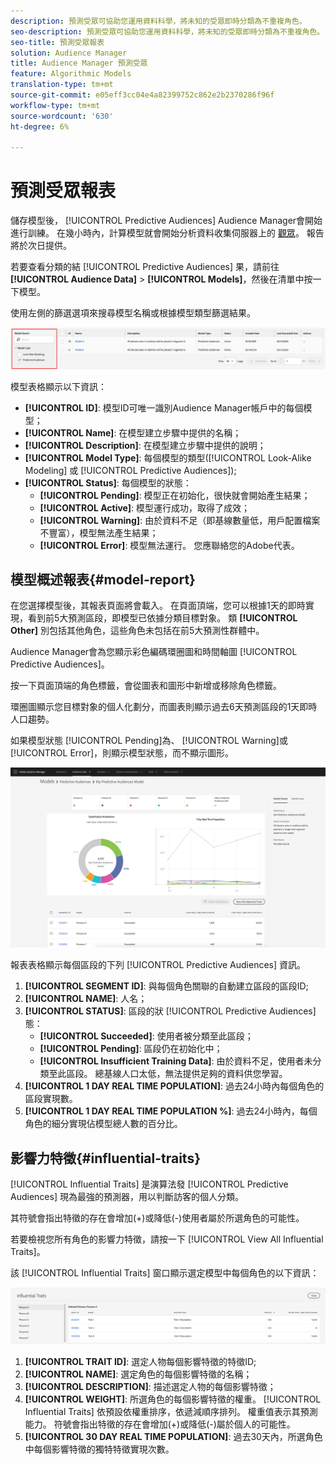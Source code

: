 ```yaml
---
description: 預測受眾可協助您運用資料科學，將未知的受眾即時分類為不重複角色。
seo-description: 預測受眾可協助您運用資料科學，將未知的受眾即時分類為不重複角色。
seo-title: 預測受眾報表
solution: Audience Manager
title: Audience Manager 預測受眾
feature: Algorithmic Models
translation-type: tm+mt
source-git-commit: e05eff3cc04e4a82399752c862e2b2370286f96f
workflow-type: tm+mt
source-wordcount: '630'
ht-degree: 6%

---
```



# 預測受眾報表

儲存模型後， [!UICONTROL Predictive Audiences] Audience Manager會開始進行訓練。 在幾小時內，計算模型就會開始分析資料收集伺服器上的 [觀眾](https://docs.adobe.com/content/help/en/audience-manager/user-guide/reference/system-components/components-data-collection.html#dcs-pcs)。 報告將於次日提供。

若要查看分類的結 [!UICONTROL Predictive Audiences] 果，請前往 **[!UICONTROL Audience Data]** > **[!UICONTROL Models]**，然後在清單中按一下模型。

使用左側的篩選選項來搜尋模型名稱或根據模型類型篩選結果。

![predictive-audiences-filter](assets/predictive-audiences-filter-models.png)

模型表格顯示以下資訊：

* **[!UICONTROL ID]**: 模型ID可唯一識別Audience Manager帳戶中的每個模型；
* **[!UICONTROL Name]**: 在模型建立步驟中提供的名稱；
* **[!UICONTROL Description]**: 在模型建立步驟中提供的說明；
* **[!UICONTROL Model Type]**: 每個模型的類型([!UICONTROL Look-Alike Modeling] 或 [!UICONTROL Predictive Audiences]);
* **[!UICONTROL Status]**: 每個模型的狀態：
   * **[!UICONTROL Pending]**: 模型正在初始化，很快就會開始產生結果；
   * **[!UICONTROL Active]**: 模型運行成功，取得了成效；
   * **[!UICONTROL Warning]**: 由於資料不足（即基線數量低，用戶配置檔案不豐富），模型無法產生結果；
   * **[!UICONTROL Error]**: 模型無法運行。 您應聯絡您的Adobe代表。

## 模型概述報表{#model-report}

在您選擇模型後，其報表頁面將會載入。 在頁面頂端，您可以根據1天的即時實現，看到前5大預測區段，即模型已依據分類目標對象。 類 **[!UICONTROL Other]** 別包括其他角色，這些角色未包括在前5大預測性群體中。

Audience Manager會為您顯示彩色編碼環圈圖和時間軸圖 [!UICONTROL Predictive Audiences]。

按一下頁面頂端的角色標籤，會從圖表和圖形中新增或移除角色標籤。

環圈圖顯示您目標對象的個人化劃分，而圖表則顯示過去6天預測區段的1天即時人口趨勢。

如果模型狀態 [!UICONTROL Pending]為、 [!UICONTROL Warning]或 [!UICONTROL Error]，則顯示模型狀態，而不顯示圖形。

![智慧型人格報告](assets/predictive-audiences-report.png)

報表表格顯示每個區段的下列 [!UICONTROL Predictive Audiences] 資訊。

1. **[!UICONTROL SEGMENT ID]**: 與每個角色關聯的自動建立區段的區段ID;
1. **[!UICONTROL NAME]**: 人名；
1. **[!UICONTROL STATUS]**: 區段的狀 [!UICONTROL Predictive Audiences] 態：
   * **[!UICONTROL Succeeded]**: 使用者被分類至此區段；
   * **[!UICONTROL Pending]**: 區段仍在初始化中；
   * **[!UICONTROL Insufficient Training Data]**: 由於資料不足，使用者未分類至此區段。 總基線人口太低，無法提供足夠的資料供您學習。
1. **[!UICONTROL 1 DAY REAL TIME POPULATION]**: 過去24小時內每個角色的區段實現數。
1. **[!UICONTROL 1 DAY REAL TIME POPULATION %]**: 過去24小時內，每個角色的細分實現佔模型總人數的百分比。

## 影響力特徵{#influential-traits}

[!UICONTROL Influential Traits] 是演算法發 [!UICONTROL Predictive Audiences] 現為最強的預測器，用以判斷訪客的個人分類。

其符號會指出特徵的存在會增加(+)或降低(-)使用者屬於所選角色的可能性。

若要檢視您所有角色的影響力特徵，請按一下 [!UICONTROL View All Influential Traits]。

該 [!UICONTROL Influential Traits] 窗口顯示選定模型中每個角色的以下資訊：

![影響特徵](assets/predictive-audiences-influential-traits.png)

1. **[!UICONTROL TRAIT ID]**: 選定人物每個影響特徵的特徵ID;
1. **[!UICONTROL NAME]**: 選定角色的每個影響特徵的名稱；
1. **[!UICONTROL DESCRIPTION]**: 描述選定人物的每個影響特徵；
1. **[!UICONTROL WEIGHT]**: 所選角色的每個影響特徵的權重。 [!UICONTROL Influential Traits] 依預設依權重排序，依遞減順序排列。  權重值表示其預測能力。 符號會指出特徵的存在會增加(+)或降低(-)屬於個人的可能性。
1. **[!UICONTROL 30 DAY REAL TIME POPULATION]**: 過去30天內，所選角色中每個影響特徵的獨特特徵實現次數。
